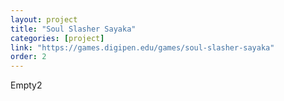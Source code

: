 ```yaml
---
layout: project
title: "Soul Slasher Sayaka"
categories: [project]
link: "https://games.digipen.edu/games/soul-slasher-sayaka"
order: 2
---
```

Empty2